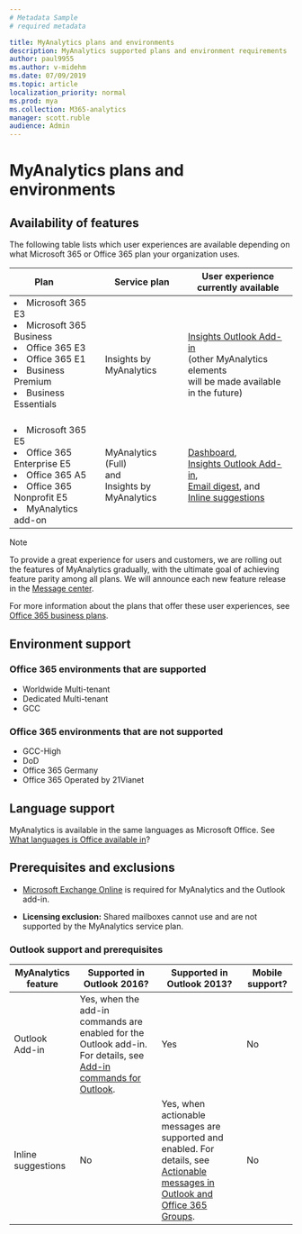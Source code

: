 ```yaml
---
# Metadata Sample
# required metadata

title: MyAnalytics plans and environments
description: MyAnalytics supported plans and environment requirements
author: paul9955
ms.author: v-midehm
ms.date: 07/09/2019
ms.topic: article
localization_priority: normal 
ms.prod: mya
ms.collection: M365-analytics
manager: scott.ruble
audience: Admin
---
```


# MyAnalytics plans and environments

## Availability of features

The following table lists which user experiences are available depending on what Microsoft 365 or Office 365 plan your organization uses.

| Plan &nbsp;&nbsp;&nbsp;&nbsp;&nbsp;&nbsp;&nbsp;&nbsp; | Service plan | User experience currently available |
| ----- | ----- |----- |
| <li>Microsoft 365 E3    <li>Microsoft 365 Business     <li>Office 365 E3     <li>Office 365 E1     <li>Business Premium     <li>Business Essentials    <br> <br> |  <br>Insights by <br>MyAnalytics| <br>[Insights Outlook Add-in](../use/add-in.md)   <br> (other MyAnalytics elements<br> will be made available in the future) |
|<li>Microsoft 365 E5     <li>Office 365 Enterprise E5     <li>Office 365 A5     <li>Office 365 Nonprofit E5      <li>MyAnalytics add-on | MyAnalytics (Full)<br>and<br>  Insights by MyAnalytics | [Dashboard](../use/dashboard-2.md), <br>[Insights Outlook Add-in](../use/add-in.md), <br> [Email digest](../use/email-digest-2.md), and<br> [Inline suggestions](../use/mya-notifications.md) |

> [!Note]
> To provide a great experience for users and customers, we are rolling out the features of MyAnalytics gradually, with the ultimate goal of achieving feature parity among all plans. We will announce each new feature release in the [Message center](https://docs.microsoft.com/en-us/office365/admin/manage/message-center?view=o365-worldwide).

For more information about the plans that offer these user experiences, see [Office 365 business plans](https://products.office.com/en-us/business/compare-more-office-365-for-business-plans).

## Environment support

### Office 365 environments that are supported

* Worldwide Multi-tenant
* Dedicated Multi-tenant
* GCC

### Office 365 environments that are not supported

* GCC-High
* DoD
* Office 365 Germany
* Office 365 Operated by 21Vianet

## Language support

MyAnalytics is available in the same languages as Microsoft Office. See [What languages is Office available in](https://support.office.com/en-ie/article/what-languages-is-office-available-in-26d30382-9fba-45dd-bf55-02ab03e2a7ec)?

## Prerequisites and exclusions

* [Microsoft Exchange Online](https://docs.microsoft.com/en-us/office365/servicedescriptions/exchange-online-service-description/exchange-online-service-description) is required for MyAnalytics and the Outlook add-in.

* **Licensing exclusion:** Shared mailboxes cannot use and are not supported by the MyAnalytics service plan.

### Outlook support and prerequisites

MyAnalytics feature | Supported in Outlook 2016? | Supported in Outlook 2013? | Mobile support?
 ----- | ----- |----- | ----
Outlook Add-in | Yes, when the add-in commands are enabled for the Outlook add-in. For details, see [Add-in commands for Outlook](https://docs.microsoft.com/en-us/outlook/add-ins/add-in-commands-for-outlook). | Yes | No
Inline suggestions | No | Yes, when actionable messages are supported and enabled. For details, see [Actionable messages in Outlook and Office 365 Groups](https://docs.microsoft.com/outlook/actionable-messages/). | No  
